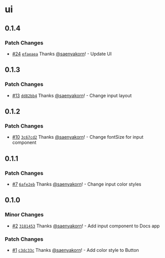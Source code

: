 # ui

## 0.1.4

### Patch Changes

- [#24](https://github.com/saenyakorn/turborepo-versioning-demo/pull/24) [`efaeaea`](https://github.com/saenyakorn/turborepo-versioning-demo/commit/efaeaeabdab2d166fa7169d905b95fc5c40030a8) Thanks [@saenyakorn](https://github.com/saenyakorn)! - Update UI

## 0.1.3

### Patch Changes

- [#13](https://github.com/saenyakorn/turborepo-versioning-demo/pull/13) [`dd82bb4`](https://github.com/saenyakorn/turborepo-versioning-demo/commit/dd82bb4ca0ac3d4f17bc1eff711c371bb7c15050) Thanks [@saenyakorn](https://github.com/saenyakorn)! - Change input layout

## 0.1.2

### Patch Changes

- [#10](https://github.com/saenyakorn/turborepo-versioning-demo/pull/10) [`3c67cd2`](https://github.com/saenyakorn/turborepo-versioning-demo/commit/3c67cd20735339cd6fe511c2a690d8c41cbb6242) Thanks [@saenyakorn](https://github.com/saenyakorn)! - Change fontSize for input component

## 0.1.1

### Patch Changes

- [#7](https://github.com/saenyakorn/turborepo-versioning-demo/pull/7) [`6afe2eb`](https://github.com/saenyakorn/turborepo-versioning-demo/commit/6afe2eb2ab556165119b62f89517943815389d10) Thanks [@saenyakorn](https://github.com/saenyakorn)! - Change input color styles

## 0.1.0

### Minor Changes

- [#2](https://github.com/saenyakorn/turborepo-versioning-demo/pull/2) [`3181453`](https://github.com/saenyakorn/turborepo-versioning-demo/commit/318145367e66e609c4271e444eeb99426e5bdc5e) Thanks [@saenyakorn](https://github.com/saenyakorn)! - Add input component to Docs app

### Patch Changes

- [#1](https://github.com/saenyakorn/turborepo-versioning-demo/pull/1) [`c3dc33c`](https://github.com/saenyakorn/turborepo-versioning-demo/commit/c3dc33c0fee8e8b13cdd652674c9485eecae0481) Thanks [@saenyakorn](https://github.com/saenyakorn)! - Add color style to Button
